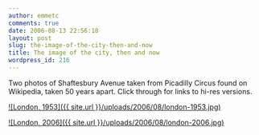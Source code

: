 ```yaml
---
author: emmetc
comments: true
date: 2006-08-13 22:56:18
layout: post
slug: the-image-of-the-city-then-and-now
title: The image of the city, then and now
wordpress_id: 216
---
```


Two photos of Shaftesbury Avenue taken from Picadilly Circus found on Wikipedia, taken 50 years apart. Click through for links to hi-res versions.



[![London, 1953]({{ site.url }}/uploads/2006/08/london-1953.jpg)](http://en.wikipedia.org/wiki/Image:London_%2C_Kodachrome_by_Chalmers_Butterfield.jpg)



  




[![London, 2006]({{ site.url }}/uploads/2006/08/london-2006.jpg)](http://en.wikipedia.org/wiki/Image:Piccadilly-shaftesbury.jpg)


  

